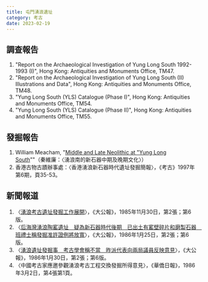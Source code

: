 ```yaml
---
title: 屯門湧浪遺址
category: 考古
date: 2023-02-19
---
```

## 調查報告
1. "Report on the Archaeological Investigation of Yung Long South 1992-1993 (I)", Hong Kong: Antiquities and Monuments Office, TM47.
2. "Report on the Archaeological Investigation of Yung Long South (II) Illustrations and Data", Hong Kong: Antiquities and Monuments Office, TM48.
3. "Yung Long South (YLS) Catalogue (Phase I)", Hong Kong: Antiquities and Monuments Office, TM54.
4. "Yung Long South (YLS) Catalogue (Phase II)", Hong Kong: Antiquities and Monuments Office, TM55.

## 發掘報告
1. William Meacham, "[Middle and Late Neolithic at "Yung Long South](https://www.lordwilson-heritagetrust.org.hk/filemanager/archive/project_doc/10-9/chp37.pdf)""（秦維廉：〈湧浪南的新石器中期及晚期文化〉）
2. 香港古物古蹟辦事處：〈香港湧浪新石器時代遺址發掘簡報〉，《考古》1997年第6期，頁35-53。
## 新聞報道
1. 〈[湧浪考古遺址發掘工作展開](https://mmis.hkpl.gov.hk/coverpage/-/coverpage/view?_coverpage_WAR_mmisportalportlet_hsf=湧浪考古&_coverpage_WAR_mmisportalportlet_actual_q=%28%20verbatim_dc.collection%3A%28%22Old%5C%20HK%5C%20Newspapers%22%29%20%29%20AND+%28%20%28%20allTermsMandatory%3A%28true%29%20OR+all_dc.title%3A%28湧浪考古%29%20OR+all_dc.creator%3A%28湧浪考古%29%20OR+all_dc.contributor%3A%28湧浪考古%29%20OR+all_dc.subject%3A%28湧浪考古%29%20OR+fulltext%3A%28湧浪考古%29%20OR+all_dc.description%3A%28湧浪考古%29%20%29%20%29&_coverpage_WAR_mmisportalportlet_sort_field=score&p_r_p_-1078056564_c=QF757YsWv59H%2FuxqfBwEJDA8VxSv%2BVil&_coverpage_WAR_mmisportalportlet_o=0&_coverpage_WAR_mmisportalportlet_sort_order=desc)〉，《大公報》，1985年11月30日，第2張；第6版。
2. 〈[后海灣湧浪陶窰遺址　疑為新石器時代後期　已出土有窰壁碎片和磨製石器　班禮士稱發掘准許證例將放寬](https://mmis.hkpl.gov.hk/coverpage/-/coverpage/view?_coverpage_WAR_mmisportalportlet_hsf=湧浪&p_r_p_-1078056564_c=QF757YsWv59H%2FuxqfBwEJF42W70v1jGE&_coverpage_WAR_mmisportalportlet_o=5&_coverpage_WAR_mmisportalportlet_actual_q=%28%20verbatim_dc.collection%3A%28%22Old%5C%20HK%5C%20Newspapers%22%29%20%29%20AND+%28%20%28%20allTermsMandatory%3A%28true%29%20OR+all_dc.title%3A%28湧浪%29%20OR+all_dc.creator%3A%28湧浪%29%20OR+all_dc.contributor%3A%28湧浪%29%20OR+all_dc.subject%3A%28湧浪%29%20OR+fulltext%3A%28湧浪%29%20OR+all_dc.description%3A%28湧浪%29%20%29%20%29&_coverpage_WAR_mmisportalportlet_sort_order=desc&_coverpage_WAR_mmisportalportlet_sort_field=dc.publicationdate_bsort)〉，《大公報》，1986年1月25日，第2張；第6版。
3. 〈[湧浪遺址發掘事　考古學會稱不當　昨派代表向兩局議員反映意見](https://mmis.hkpl.gov.hk/coverpage/-/coverpage/view?_coverpage_WAR_mmisportalportlet_hsf=湧浪&p_r_p_-1078056564_c=QF757YsWv59H%2FuxqfBwEJPxdTBgTulR%2F&_coverpage_WAR_mmisportalportlet_o=4&_coverpage_WAR_mmisportalportlet_actual_q=%28%20verbatim_dc.collection%3A%28%22Old%5C%20HK%5C%20Newspapers%22%29%20%29%20AND+%28%20%28%20allTermsMandatory%3A%28true%29%20OR+all_dc.title%3A%28湧浪%29%20OR+all_dc.creator%3A%28湧浪%29%20OR+all_dc.contributor%3A%28湧浪%29%20OR+all_dc.subject%3A%28湧浪%29%20OR+fulltext%3A%28湧浪%29%20OR+all_dc.description%3A%28湧浪%29%20%29%20%29&_coverpage_WAR_mmisportalportlet_sort_order=desc&_coverpage_WAR_mmisportalportlet_sort_field=dc.publicationdate_bsort)〉，《大公報》，1986年1月30日，第2張；第6版。
4. 〈中國考古家應邀參觀湧浪考古工程交換發掘所得意見〉，《華僑日報》，1986年3月2日，第4張第1頁。